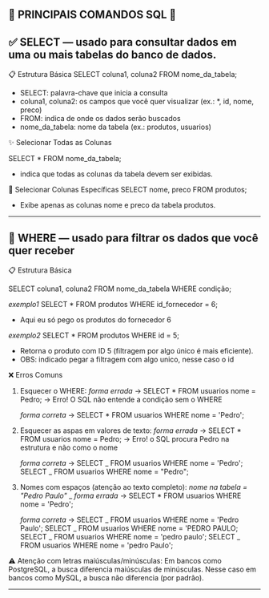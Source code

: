 ## 📌 PRINCIPAIS COMANDOS SQL 📌

## ✅ SELECT — usado para consultar dados em uma ou mais tabelas do banco de dados.

📋 Estrutura Básica
SELECT coluna1, coluna2
FROM nome_da_tabela;

- SELECT: palavra-chave que inicia a consulta
- coluna1, coluna2: os campos que você quer visualizar (ex.: \*, id, nome, preco)
- FROM: indica de onde os dados serão buscados
- nome_da_tabela: nome da tabela (ex.: produtos, usuarios)

✨ Selecionar Todas as Colunas

SELECT \* FROM nome_da_tabela;

- indica que todas as colunas da tabela devem ser exibidas.

🎯 Selecionar Colunas Específicas
SELECT nome, preco FROM produtos;

- Exibe apenas as colunas nome e preco da tabela produtos.

---

## 🧠 WHERE — usado para filtrar os dados que você quer receber

📋 Estrutura Básica

SELECT coluna1, coluna2 FROM nome_da_tabela WHERE condição;

_exemplo1_
SELECT \* FROM produtos WHERE id_fornecedor = 6;

- Aqui eu só pego os produtos do fornecedor 6

_exemplo2_
SELECT \* FROM produtos WHERE id = 5;

- Retorna o produto com ID 5 (filtragem por algo único é mais eficiente).
- OBS: indicado pegar a filtragem com algo unico, nesse caso o id

❌ Erros Comuns

1. Esquecer o WHERE:
   _forma errada_ ->
   SELECT \* FROM usuarios nome = Pedro;
   → Erro! O SQL não entende a condição sem o WHERE

   _forma correta_ ->
   SELECT \* FROM usuarios WHERE nome = 'Pedro';

2. Esquecer as aspas em valores de texto:
   _forma errada_ ->
   SELECT \* FROM usuarios nome = Pedro;
   → Erro! o SQL procura Pedro na estrutura e não como o nome

   _forma correta_ ->
   SELECT _ FROM usuarios WHERE nome = 'Pedro';
   SELECT _ FROM usuarios WHERE nome = "Pedro";

3. Nomes com espaços (atenção ao texto completo):
   _nome na tabela = "Pedro Paulo"_
   \_ _forma errada_ ->
   SELECT \* FROM usuarios WHERE nome = 'Pedro';

   _forma correta_ ->
   SELECT _ FROM usuarios WHERE nome = 'Pedro Paulo';
   SELECT _ FROM usuarios WHERE nome = 'PEDRO PAULO;
   SELECT _ FROM usuarios WHERE nome = 'pedro paulo';
   SELECT _ FROM usuarios WHERE nome = 'pedro Paulo';

⚠️ Atenção com letras maiúsculas/minúsculas:
Em bancos como PostgreSQL, a busca diferencia maiúsculas de minúsculas.
Nesse caso em bancos como MySQL, a busca não diferencia (por padrão).

---
